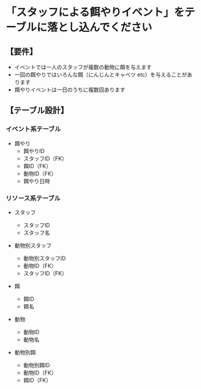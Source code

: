 # 「スタッフによる餌やりイベント」をテーブルに落とし込んでください

## 【要件】
- イベントでは一人のスタッフが複数の動物に餌を与えます
- 一回の餌やりではいろんな餌（にんじんとキャベツ etc）を与えることがあります
- 餌やりイベントは一日のうちに複数回あります

## 【テーブル設計】
### イベント系テーブル
- 餌やり
  - 餌やりID
  - スタッフID（FK）
  - 餌ID（FK）
  - 動物ID（FK）
  - 餌やり日時

### リソース系テーブル
- スタッフ
  - スタッフID
  - スタッフ名

- 動物別スタッフ
  - 動物別スタッフID
  - 動物ID（FK）
  - スタッフID（FK）

- 餌
  - 餌ID
  - 餌名

- 動物
  - 動物ID
  - 動物名

- 動物別餌
  - 動物別餌ID
  - 動物ID（FK）
  - 餌ID（FK）